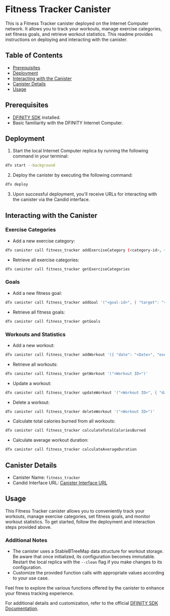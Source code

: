 # Fitness Tracker Canister

This is a Fitness Tracker canister deployed on the Internet Computer network. It allows you to track your workouts, manage exercise categories, set fitness goals, and retrieve workout statistics. This readme provides instructions on deploying and interacting with the canister.

## Table of Contents

- [Prerequisites](#prerequisites)
- [Deployment](#deployment)
- [Interacting with the Canister](#interacting-with-the-canister)
- [Canister Details](#canister-details)
- [Usage](#usage)

## Prerequisites

- [DFINITY SDK](https://sdk.dfinity.org/docs/quickstart/local-quickstart.html) installed.
- Basic familiarity with the DFINITY Internet Computer.

## Deployment

1. Start the local Internet Computer replica by running the following command in your terminal:
```bash
dfx start --background
```

2. Deploy the canister by executing the following command:
```bash
dfx deploy
```

3. Upon successful deployment, you'll receive URLs for interacting with the canister via the Candid interface.

## Interacting with the Canister

### Exercise Categories

- Add a new exercise category:
```bash
dfx canister call fitness_tracker addExerciseCategory (<category-id>, { name: <Category Name>, description: <Category Description> })
```

- Retrieve all exercise categories:
```bash
dfx canister call fitness_tracker getExerciseCategories
```

### Goals

- Add a new fitness goal:
```bash
dfx canister call fitness_tracker addGoal '("<goal-id>", { "target": "<Target Description>", "value": <Target Value> })'
```
- Retrieve all fitness goals:
```bash
dfx canister call fitness_tracker getGoals
```

### Workouts and Statistics

- Add a new workout:

```bash
dfx canister call fitness_tracker addWorkout '({ "date": "<Date>", "exercise": "<Exercise Name>", "duration": <Duration in Minutes>, "caloriesBurned": <Calories Burned> })'
```

- Retrieve all workouts:
```bash
dfx canister call fitness_tracker getWorkout '("<Workout ID>")'
```

- Update a workout:
```bash
dfx canister call fitness_tracker updateWorkout '("<Workout ID>", { "date": "<New Date>", "exercise": "<New Exercise Name>", "duration": <New Duration>, "caloriesBurned": <New Calories Burned> })'
```

- Delete a workout:
```bash
dfx canister call fitness_tracker deleteWorkout '("<Workout ID>")'
```

- Calculate total calories burned from all workouts:
```bash
dfx canister call fitness_tracker calculateTotalCaloriesBurned
```
- Calculate average workout duration:
```bash
dfx canister call fitness_tracker calculateAverageDuration
```

## Canister Details

- Canister Name: `fitness_tracker`
- Candid Interface URL: [Canister Interface URL](http://localhost:4943/?canisterId=<canister-id>&id=<canister-id>)

## Usage

This Fitness Tracker canister allows you to conveniently track your workouts, manage exercise categories, set fitness goals, and monitor workout statistics. To get started, follow the deployment and interaction steps provided above.

### Additional Notes

- The canister uses a StableBTreeMap data structure for workout storage. Be aware that once initialized, its configuration becomes immutable. Restart the local replica with the `--clean` flag if you make changes to its configuration.
- Customize the provided function calls with appropriate values according to your use case.

Feel free to explore the various functions offered by the canister to enhance your fitness tracking experience.

For additional details and customization, refer to the official [DFINITY SDK Documentation](https://sdk.dfinity.org/docs/index.html).


